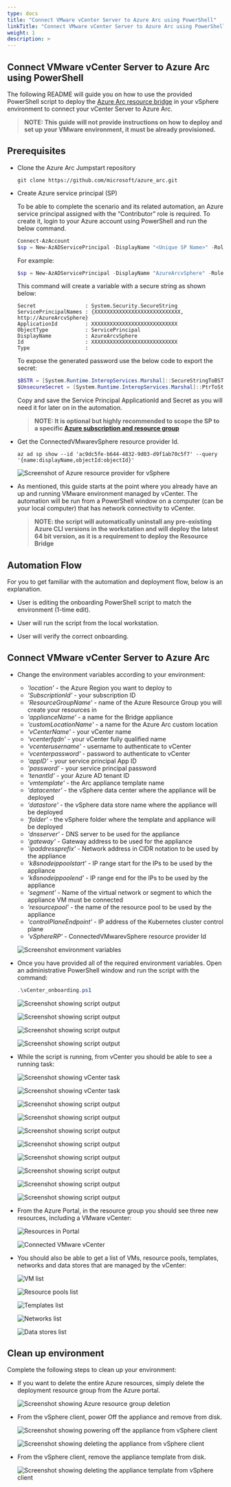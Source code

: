 ```yaml
---
type: docs
title: "Connect VMware vCenter Server to Azure Arc using PowerShell"
linkTitle: "Connect VMware vCenter Server to Azure Arc using PowerShell"
weight: 1
description: >
---
```


## Connect VMware vCenter Server to Azure Arc using PowerShell

The following README will guide you on how to use the provided PowerShell script to deploy the [Azure Arc resource bridge](https://docs.microsoft.com/en-us/azure/azure-arc/resource-bridge/overview) in your vSphere environment to connect your vCenter Server to Azure Arc.

> **NOTE:  This guide will not provide instructions on how to deploy and set up your VMware environment, it must be already provisioned.**

## Prerequisites

- Clone the Azure Arc Jumpstart repository

    ```shell
    git clone https://github.com/microsoft/azure_arc.git
    ```

- Create Azure service principal (SP)

    To be able to complete the scenario and its related automation, an Azure service principal assigned with the “Contributor” role is required. To create it, login to your Azure account using PowerShell and run the below command.

    ```powershell
    Connect-AzAccount
    $sp = New-AzADServicePrincipal -DisplayName "<Unique SP Name>" -Role 'Contributor'
    ```

    For example:

    ```powershell
    $sp = New-AzADServicePrincipal -DisplayName "AzureArcvSphere" -Role 'Contributor'
    ```

    This command will create a variable with a secure string as shown below:

    ```shell
    Secret                : System.Security.SecureString
    ServicePrincipalNames : {XXXXXXXXXXXXXXXXXXXXXXXXXXXX, http://AzureArcvSphere}
    ApplicationId         : XXXXXXXXXXXXXXXXXXXXXXXXXXXX
    ObjectType            : ServicePrincipal
    DisplayName           : AzureArcvSphere
    Id                    : XXXXXXXXXXXXXXXXXXXXXXXXXXXX
    Type                  :
    ```

    To expose the generated password use the below code to export the secret:

    ```powershell
    $BSTR = [System.Runtime.InteropServices.Marshal]::SecureStringToBSTR($sp.Secret)
    $UnsecureSecret = [System.Runtime.InteropServices.Marshal]::PtrToStringAuto($BSTR)
    ```

    Copy and save the Service Principal ApplicationId and Secret as you will need it for later on in the automation.

    > **NOTE: It is optional but highly recommended to scope the SP to a specific [Azure subscription and resource group](https://docs.microsoft.com/en-us/powershell/module/az.resources/new-azadserviceprincipal?view=azps-5.4.0)**

- Get the ConnectedVMwarevSphere resource provider Id.

  ```shell
  az ad sp show --id 'ac9dc5fe-b644-4832-9d03-d9f1ab70c5f7' --query '{name:displayName,objectId:objectId}'
  ```
  
    ![Screenshot of Azure resource provider for vSphere](./01.png)

- As mentioned, this guide starts at the point where you already have an up and running VMware environment managed by vCenter. The automation will be run from a PowerShell window on a computer (can be your local computer) that has network connectivity to vCenter.

    > **NOTE: the script will automatically uninstall any pre-existing Azure CLI versions in the workstation and will deploy the latest 64 bit version, as it is a requirement to deploy the Resource Bridge**

## Automation Flow

For you to get familiar with the automation and deployment flow, below is an explanation.

- User is editing the onboarding PowerShell script to match the environment (1-time edit).

- User will run the script from the local workstation.

- User will verify the correct onboarding.

## Connect VMware vCenter Server to Azure Arc

- Change the environment variables according to your environment:
  - _'location'_ - the Azure Region you want to deploy to
  - _'SubscriptionId'_ - your subscription ID
  - _'ResourceGroupName'_ - name of the Azure Resource Group you will create your resources in
  - _'applianceName'_ - a name for the Bridge appliance
  - _'customLocationName'_ - a name for the Azure Arc custom location
  - _'vCenterName'_ - your vCenter name
  - _'vcenterfqdn'_ - your vCenter fully qualified name
  - _'vcenterusername'_ - username to authenticate to vCenter
  - _'vcenterpassword'_ - password to authenticate to vCenter
  - _'appID'_ - your service principal App ID
  - _'password'_ - your service principal password
  - _'tenantId'_ - your Azure AD tenant ID
  - _'vmtemplate'_ - the Arc appliance template name
  - _'datacenter'_ - the vSphere data center where the appliance will be deployed
  - _'datastore'_ - the vSphere data store name where the appliance will be deployed
  - _'folder'_ - the vSphere folder where the template and appliance will be deployed
  - _'dnsserver'_ - DNS server to be used for the appliance
  - _'gateway'_ - Gateway address to be used for the appliance
  - _'ipaddressprefix'_ - Network address in CIDR notation to be used by the appliance
  - _'k8snodeippoolstart'_ - IP range start for the IPs to be used by the appliance
  - _'k8snodeippoolend'_ - IP range end for the IPs to be used by the appliance
  - _'segment'_ - Name of the virtual network or segment to which the appliance VM must be connected
  - _'resourcepool'_ - the name of the resource pool to be used by the appliance
  - _'controlPlaneEndpoint'_ - IP address of the Kubernetes cluster control plane
  - _'vSphereRP'_ - ConnectedVMwarevSphere resource provider Id 
  
  ![Screenshot environment variables](./02.png)

- Once you have provided all of the required environment variables. Open an administrative PowerShell window and run the script with the command:

  ```powershell
  .\vCenter_onboarding.ps1
  ```

  ![Screenshot showing script output](./03.png)

  ![Screenshot showing script output](./04.png)

  ![Screenshot showing script output](./05.png)

  ![Screenshot showing script output](./06.png)

- While the script is running, from vCenter you should be able to see a running task:

  ![Screenshot showing vCenter task](./07.png)
  
  ![Screenshot showing vCenter task](./08.png)
  
  ![Screenshot showing script output](./10.png)
  
   ![Screenshot showing script output](./11.png)
   
   ![Screenshot showing script output](./12.png)
    
   ![Screenshot showing script output](./13.png)
     
   ![Screenshot showing script output](./14.png)
   
   ![Screenshot showing script output](./15.png)
   
   ![Screenshot showing script output](./16.png)
   
   ![Screenshot showing script output](./17.png)

- From the Azure Portal, in the resource group you should see three new resources, including a VMware vCenter:

  ![Resources in Portal](./18.png)

  ![Connected VMware vCenter](./19.png)

- You should also be able to get a list of VMs, resource pools, templates, networks and data stores that are managed by the vCenter:

  ![VM list](./20.png)
  
  ![Resource pools list](./21.png)
  
  ![Templates list](./22.png)
  
  ![Networks list](./23.png)
  
  ![Data stores list](./24.png)

## Clean up environment

Complete the following steps to clean up your environment:

- If you want to delete the entire Azure resources, simply delete the deployment resource group from the Azure portal.
     
    ![Screenshot showing Azure resource group deletion](./25.png)
    
- From the vSphere client, power Off the appliance and remove from disk.

    ![Screenshot showing powering off the appliance from vSphere client](./26.png)

    ![Screenshot showing deleting the appliance from vSphere client](./27.png)
    
- From the vSphere client, remove the appliance template from disk.

    ![Screenshot showing deleting the appliance template from vSphere client](./28.png)

